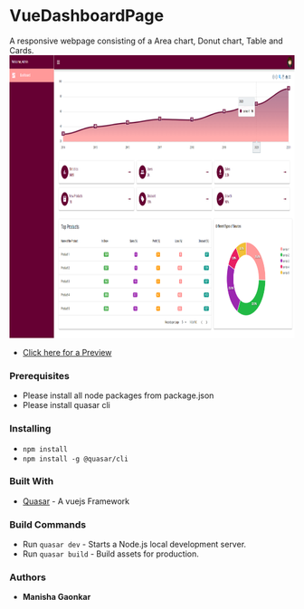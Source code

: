 # VueDashboardPage
A responsive webpage consisting of a Area chart, Donut chart, Table and Cards.
<img src="https://github.com/mani279/VueDashboardPage/blob/main/public/admin_dashboard_quasar.png?raw=true" height="500">

* [Click here for a Preview](https://quasar-dashbaoard-page.web.app/#/)

### Prerequisites
* Please install all node packages from package.json
* Please install quasar cli

### Installing
* `npm install`
* `npm install -g @quasar/cli`

### Built With
* [Quasar](https://quasar.dev/) - A vuejs Framework

### Build Commands
* Run `quasar dev` - Starts a Node.js local development server.
* Run `quasar build` - Build assets for production.

### Authors
* **Manisha Gaonkar**
